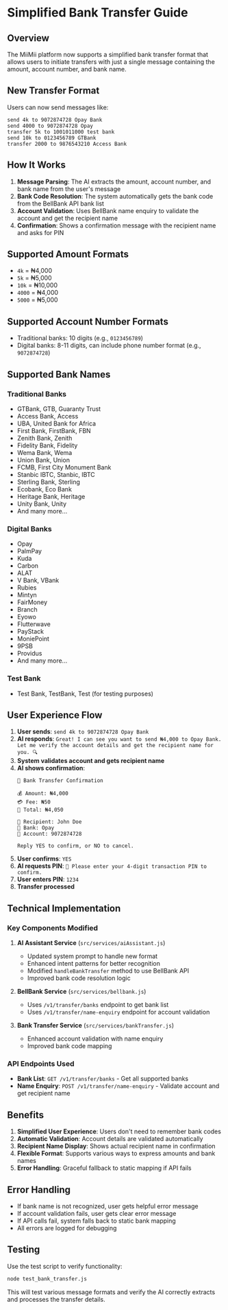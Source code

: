 # Simplified Bank Transfer Guide

## Overview

The MiiMii platform now supports a simplified bank transfer format that allows users to initiate transfers with just a single message containing the amount, account number, and bank name.

## New Transfer Format

Users can now send messages like:

```
send 4k to 9072874728 Opay Bank
send 4000 to 9072874728 Opay
transfer 5k to 1001011000 test bank
send 10k to 0123456789 GTBank
transfer 2000 to 9876543210 Access Bank
```

## How It Works

1. **Message Parsing**: The AI extracts the amount, account number, and bank name from the user's message
2. **Bank Code Resolution**: The system automatically gets the bank code from the BellBank API bank list
3. **Account Validation**: Uses BellBank name enquiry to validate the account and get the recipient name
4. **Confirmation**: Shows a confirmation message with the recipient name and asks for PIN

## Supported Amount Formats

- `4k` = ₦4,000
- `5k` = ₦5,000
- `10k` = ₦10,000
- `4000` = ₦4,000
- `5000` = ₦5,000

## Supported Account Number Formats

- Traditional banks: 10 digits (e.g., `0123456789`)
- Digital banks: 8-11 digits, can include phone number format (e.g., `9072874728`)

## Supported Bank Names

### Traditional Banks
- GTBank, GTB, Guaranty Trust
- Access Bank, Access
- UBA, United Bank for Africa
- First Bank, FirstBank, FBN
- Zenith Bank, Zenith
- Fidelity Bank, Fidelity
- Wema Bank, Wema
- Union Bank, Union
- FCMB, First City Monument Bank
- Stanbic IBTC, Stanbic, IBTC
- Sterling Bank, Sterling
- Ecobank, Eco Bank
- Heritage Bank, Heritage
- Unity Bank, Unity
- And many more...

### Digital Banks
- Opay
- PalmPay
- Kuda
- Carbon
- ALAT
- V Bank, VBank
- Rubies
- Mintyn
- FairMoney
- Branch
- Eyowo
- Flutterwave
- PayStack
- MoniePoint
- 9PSB
- Providus
- And many more...

### Test Bank
- Test Bank, TestBank, Test (for testing purposes)

## User Experience Flow

1. **User sends**: `send 4k to 9072874728 Opay Bank`
2. **AI responds**: `Great! I can see you want to send ₦4,000 to Opay Bank. Let me verify the account details and get the recipient name for you. 🔍`
3. **System validates account and gets recipient name**
4. **AI shows confirmation**: 
   ```
   💸 Bank Transfer Confirmation

   💰 Amount: ₦4,000
   💳 Fee: ₦50
   🧾 Total: ₦4,050

   👤 Recipient: John Doe
   🏦 Bank: Opay
   🔢 Account: 9072874728

   Reply YES to confirm, or NO to cancel.
   ```
5. **User confirms**: `YES`
6. **AI requests PIN**: `🔐 Please enter your 4-digit transaction PIN to confirm.`
7. **User enters PIN**: `1234`
8. **Transfer processed**

## Technical Implementation

### Key Components Modified

1. **AI Assistant Service** (`src/services/aiAssistant.js`)
   - Updated system prompt to handle new format
   - Enhanced intent patterns for better recognition
   - Modified `handleBankTransfer` method to use BellBank API
   - Improved bank code resolution logic

2. **BellBank Service** (`src/services/bellbank.js`)
   - Uses `/v1/transfer/banks` endpoint to get bank list
   - Uses `/v1/transfer/name-enquiry` endpoint for account validation

3. **Bank Transfer Service** (`src/services/bankTransfer.js`)
   - Enhanced account validation with name enquiry
   - Improved bank code mapping

### API Endpoints Used

- **Bank List**: `GET /v1/transfer/banks` - Get all supported banks
- **Name Enquiry**: `POST /v1/transfer/name-enquiry` - Validate account and get recipient name

## Benefits

1. **Simplified User Experience**: Users don't need to remember bank codes
2. **Automatic Validation**: Account details are validated automatically
3. **Recipient Name Display**: Shows actual recipient name in confirmation
4. **Flexible Format**: Supports various ways to express amounts and bank names
5. **Error Handling**: Graceful fallback to static mapping if API fails

## Error Handling

- If bank name is not recognized, user gets helpful error message
- If account validation fails, user gets clear error message
- If API calls fail, system falls back to static bank mapping
- All errors are logged for debugging

## Testing

Use the test script to verify functionality:

```bash
node test_bank_transfer.js
```

This will test various message formats and verify the AI correctly extracts and processes the transfer details.
